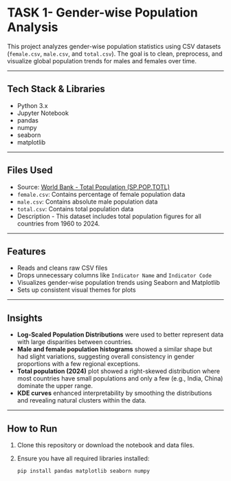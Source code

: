 # TASK 1- Gender-wise Population Analysis

This project analyzes gender-wise population statistics using CSV datasets (`female.csv`, `male.csv`, and `total.csv`). The goal is to clean, preprocess, and visualize global population trends for males and females over time.

---

## Tech Stack & Libraries

- Python 3.x
- Jupyter Notebook
- pandas
- numpy
- seaborn
- matplotlib

---

## Files Used

-  Source: [World Bank - Total Population (SP.POP.TOTL)](https://data.worldbank.org/indicator/SP.POP.TOTL)
- `female.csv`: Contains percentage of female population data
- `male.csv`: Contains absolute male population data
- `total.csv`: Contains total population data
- Description - This dataset includes total population figures for all countries from 1960 to 2024.
---

## Features

- Reads and cleans raw CSV files
- Drops unnecessary columns like `Indicator Name` and `Indicator Code`
- Visualizes gender-wise population trends using Seaborn and Matplotlib
- Sets up consistent visual themes for plots

---

## Insights

-  **Log-Scaled Population Distributions** were used to better represent data with large disparities between countries.
-  **Male and female population histograms** showed a similar shape but had slight variations, suggesting overall consistency in gender proportions with a few regional exceptions.
-  **Total population (2024)** plot showed a right-skewed distribution where most countries have small populations and only a few (e.g., India, China) dominate the upper range.
-  **KDE curves** enhanced interpretability by smoothing the distributions and revealing natural clusters within the data.

---

##  How to Run

1. Clone this repository or download the notebook and data files.
2. Ensure you have all required libraries installed:

   ```bash
   pip install pandas matplotlib seaborn numpy
